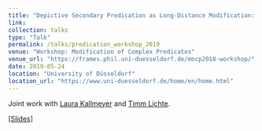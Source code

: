 ```yaml
---
title: "Depictive Secondary Predication as Long-Distance Modification: Theory and Corpus Evidence"
link:
collection: talks
type: "Talk"
permalink: /talks/predication_workshop_2019
venue: "Workshop: Modification of Complex Predicates"
venue_url: "https://frames.phil.uni-duesseldorf.de/mocp2018-workshop/"
date: 2019-05-24
location: "University of Düsseldorf"
location_url: "https://www.uni-duesseldorf.de/home/en/home.html"
---
```


Joint work with <a href="https://user.phil.hhu.de/kallmeyer/">Laura Kallmeyer</a> and <a href="http://timm-lichte.de/">Timm Lichte</a>.

<a href="/files/2019_Modification_Workshop_Slides.pdf">[Slides]</a>
